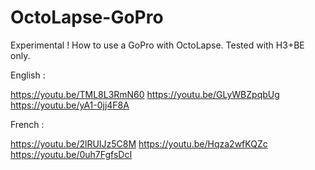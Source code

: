 # OctoLapse-GoPro
Experimental ! How to use a GoPro with OctoLapse. Tested with H3+BE only.

English :

https://youtu.be/TML8L3RmN60
https://youtu.be/GLyWBZpqbUg
https://youtu.be/yA1-0jj4F8A

French :

https://youtu.be/2lRUIJz5C8M
https://youtu.be/Hqza2wfKQZc
https://youtu.be/0uh7FgfsDcI
